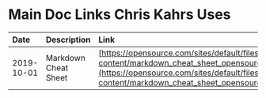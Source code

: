 # Main Doc Links Chris Kahrs Uses

| Date | Description |Link | 
| :--- | :--- | :--- |
| 2019-10-01 | Markdown Cheat Sheet |[https://opensource.com/sites/default/files/gated-content/markdown_cheat_sheet_opensource.com_.pdf](https://opensource.com/sites/default/files/gated-content/markdown_cheat_sheet_opensource.com_.pdf) | 
